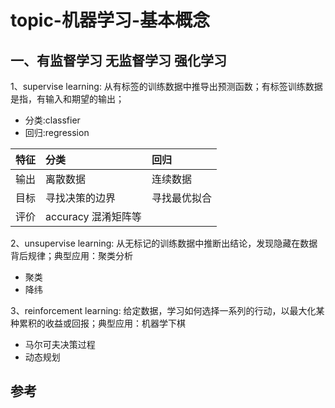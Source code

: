 # topic-机器学习-基本概念

## 一、有监督学习 无监督学习 强化学习

1、supervise learning: 从有标签的训练数据中推导出预测函数；有标签训练数据是指，有输入和期望的输出；

* 分类:classfier
* 回归:regression

| 特征 | 分类 | 回归 |
| :--- | :--- | :--- |
| 输出 | 离散数据 | 连续数据 |
| 目标 | 寻找决策的边界 | 寻找最优拟合 |
| 评价 | accuracy  混淆矩阵等 |  |

2、unsupervise learning: 从无标记的训练数据中推断出结论，发现隐藏在数据背后规律；典型应用：聚类分析

* 聚类
* 降纬

3、reinforcement learning: 给定数据，学习如何选择一系列的行动，以最大化某种累积的收益或回报；典型应用：机器学下棋

* 马尔可夫决策过程
* 动态规划

## 参考



